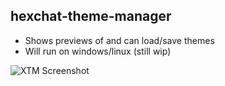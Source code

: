hexchat-theme-manager
------------------

- Shows previews of and can load/save themes
- Will run on windows/linux (still wip)

![XTM Screenshot](http://puu.sh/uoZz)